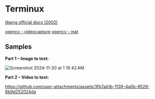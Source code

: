 # Terminux

[libpng official docs (2002)](http://www.libpng.org/pub/png/libpng-1.2.5-manual.html#section-3.8)

[opencv - videocapture]()
[opencv - mat]()

## Samples

**Part 1 – Image to text:**

![Screenshot 2024-11-20 at 1 19 42 AM](https://github.com/user-attachments/assets/6912a88c-04cb-41a5-bd79-9c5323d1f7c3)

**Part 2 – Video to text:**

https://github.com/user-attachments/assets/3fb7ab1b-1139-4a0b-9529-6b9d252024da



